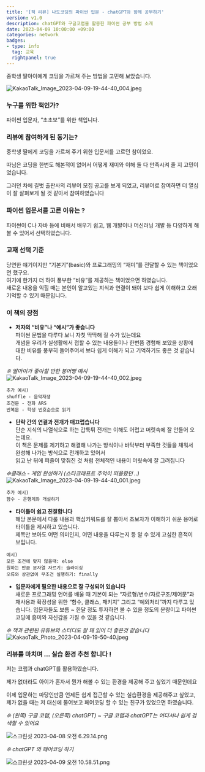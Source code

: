 ```yaml
---
title: '[책 리뷰] 나도코딩의 파이썬 입문 - chatGPT와 함께 공부하기'  
version: v1.0  
description: chatGPT와 구글코랩을 활용한 파이썬 공부 방법 소개  
date: 2023-04-09 10:00:00 +09:00  
categories: network
badges:
- type: info  
  tag: 교육  
  rightpanel: true
---
```

중학생 딸아이에게 코딩을 가르쳐 주는 방법을 고민해 보았습니다.  

<!--more-->
![KakaoTalk_Image_2023-04-09-19-44-40_004.jpeg](/assets/img/python-for-beginner-with-nadocoding/KakaoTalk_Image_2023-04-09-19-44-40_004.jpeg)

### 누구를 위한 책인가?

파이썬 입문자, “초초보”를 위한 책입니다.

### 리뷰에 참여하게 된 동기는?

중학생 딸에게 코딩을 가르쳐 주기 위한 입문서를 고르던 참이었요.

따님은 코딩을 한번도 해본적이 없어서 어떻게 재미와 이해 둘 다 만족시켜 줄 지 고민이었습니다. 

그러던 차에 길벗 출판사의 리뷰어 모집 공고를 보게 되었고, 리뷰어로 참여하면 더 열심이 잘 살펴보게 될 것 같아서 참여하였습니다

### 파이썬 입문서를 고른 이유는 ?

파이썬이 C나 자바 등에 비해서 배우기 쉽고,  웹 개발이나 머신러닝 개발 등 다양하게 해 볼 수 있어서 선택하였습니다.

### 교재 선택 기준

당연한 얘기이지만 “기본기”(basic)와 프로그래밍의 “재미”를 전달할 수 있는 책이었으면 했구요.   
여기에 한가지 더 하여 풍부한 “비유”를 제공하는 책이었으면 하였습니다.   
새로운 내용을 익힐 때는 본인이 알고있는 지식과 연결이 돼야 보다 쉽게 이해하고 오래 기억할 수 있기 때문입니다. 

### 이 책의 장점

- **저자의 “비유”나 “예시”가 좋습니다**  
파이썬 문법을 다루다 보니 자칫 딱딱해 질 수가 있는데요   
개념을 우리가 실생활에서 접할 수 있는 내용들이나 한번쯤 경험해 보았을 상황에 대한 비유를 풍부히 들어주어서 보다 쉽게 이해가 되고 기억하기도 좋은 것 같습니다.

*❊ 딸아이가 좋아할 만한 붕어빵 예시*  
![KakaoTalk_Image_2023-04-09-19-44-40_002.jpeg](/assets/img/python-for-beginner-with-nadocoding/KakaoTalk_Image_2023-04-09-19-44-40_002.jpeg)

    추가 예시) 
    shuffle - 음악재생
    조건문 - 전화 ARS
    반복문 - 학생 번호순으로 읽기
    
- **단락 간의 연결과 전개가 매끄럽습니다**  
단순 지식의 나열식으로 하는 갑툭튀 전개는 이해도 어렵고 머릿속에 잘 안들어 오는데요.  
이 책은 문제를 제기하고 해결해 나가는 방식이나 바닥부터 부족한 것들을 채워서 완성해 나가는 방식으로 전개하고 있어서   
읽고 난 뒤에 퍼즐이 맞춰진 것 처럼 전체적인 내용이 머릿속에 잘 그려집니다

*❊클래스 - 게임 완성하기 (스타크래프트 추억이 떠올랐던 ..)*  
![KakaoTalk_Image_2023-04-09-19-44-40_001.jpeg](/assets/img/python-for-beginner-with-nadocoding/KakaoTalk_Image_2023-04-09-19-44-40_001.jpeg)
    
    추가 예시) 
    함수 - 은행계좌 개설하기

- **타이틀이 쉽고 친절합니다**  
해당 본문에서 다룰 내용과 핵심키워드를 잘 뽑아서 초보자가 이해하기 쉬운 용어로 타이틀을 제시하고 있습니다.  
제목만 보아도 어떤 의미인지, 어떤 내용을 다루는지 등 알 수 있게 고심한 흔적이 보입니다.

```text
예시)  
모든 조건에 맞지 않을때: else  
원하는 만큼 문자열 자르기: 슬라이싱  
오류와 상관없이 무조건 실행하기: finally  
```
- **입문자에게 필요한 내용으로 잘 구성되어 있습니다**  
새로운 프로그래밍 언어를 배울 때 기본이 되는 “자료형/변수/자료구조/제어문”과 재사용과 확장성을 위한 “함수, 클래스, 패키지” 그리고 “예외처리”까지  다루고 있습니다. 입문자들도 보름 ~ 한달 정도 투자하면 볼 수 있을 정도의 분량이고  파이썬 코딩에 흥미와 자신감을 가질 수 있을 것 같습니다.

*❊ 책과 관련된 유튜브와 스터디도 잘 돼 있어 더 좋은것 같습니다*  
![KakaoTalk_Photo_2023-04-09-19-50-40.jpeg](/assets/img/python-for-beginner-with-nadocoding/KakaoTalk_Photo_2023-04-09-19-50-40.jpeg)


### 리뷰를 마치며 … 실습 환경 추천 합니다 !

저는 코랩과 chatGPT를 활용하였습니다. 

제가 없더라도 아이가 혼자서 뭔가 해볼 수 있는 환경을 제공해 주고 싶었기 때문인데요

이제 입문하는 마당인만큼 언제든 쉽게 접근할 수 있는 실습환경을 제공해주고 싶었고, 제가 없을 때는 저 대신에 물어보고 페어코딩 할 수 있는 친구가 있었으면 하였습니다.

*❊ (왼쪽) 구글 코랩, (오른쪽) chatGPT) ~ 구글 코랩과 chatGPT는 어디서나 쉽게 검색할 수 있어요*

![스크린샷 2023-04-08 오전 6.29.14.png](/assets/img/python-for-beginner-with-nadocoding/%25E1%2584%2589%25E1%2585%25B3%25E1%2584%258F%25E1%2585%25B3%25E1%2584%2585%25E1%2585%25B5%25E1%2586%25AB%25E1%2584%2589%25E1%2585%25A3%25E1%2586%25BA_2023-04-08_%25E1%2584%258B%25E1%2585%25A9%25E1%2584%258C%25E1%2585%25A5%25E1%2586%25AB_6.29.14.png)

*❊ chatGPT 와 페어코딩 하기*

![스크린샷 2023-04-09 오전 10.58.51.png](/assets/img/python-for-beginner-with-nadocoding/%25E1%2584%2589%25E1%2585%25B3%25E1%2584%258F%25E1%2585%25B3%25E1%2584%2585%25E1%2585%25B5%25E1%2586%25AB%25E1%2584%2589%25E1%2585%25A3%25E1%2586%25BA_2023-04-09_%25E1%2584%258B%25E1%2585%25A9%25E1%2584%258C%25E1%2585%25A5%25E1%2586%25AB_10.58.51.png)